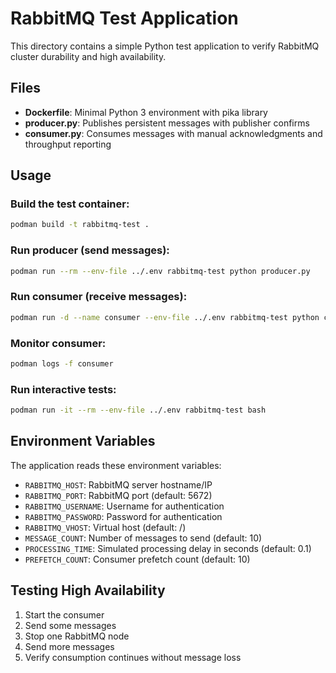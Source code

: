 # RabbitMQ Test Application

This directory contains a simple Python test application to verify RabbitMQ cluster durability and high availability.

## Files

- **Dockerfile**: Minimal Python 3 environment with pika library
- **producer.py**: Publishes persistent messages with publisher confirms
- **consumer.py**: Consumes messages with manual acknowledgments and throughput reporting

## Usage

### Build the test container:
```bash
podman build -t rabbitmq-test .
```

### Run producer (send messages):
```bash
podman run --rm --env-file ../.env rabbitmq-test python producer.py
```

### Run consumer (receive messages):
```bash
podman run -d --name consumer --env-file ../.env rabbitmq-test python consumer.py
```

### Monitor consumer:
```bash
podman logs -f consumer
```

### Run interactive tests:
```bash
podman run -it --rm --env-file ../.env rabbitmq-test bash
```

## Environment Variables

The application reads these environment variables:

- `RABBITMQ_HOST`: RabbitMQ server hostname/IP
- `RABBITMQ_PORT`: RabbitMQ port (default: 5672)  
- `RABBITMQ_USERNAME`: Username for authentication
- `RABBITMQ_PASSWORD`: Password for authentication
- `RABBITMQ_VHOST`: Virtual host (default: /)
- `MESSAGE_COUNT`: Number of messages to send (default: 10)
- `PROCESSING_TIME`: Simulated processing delay in seconds (default: 0.1)
- `PREFETCH_COUNT`: Consumer prefetch count (default: 10)

## Testing High Availability

1. Start the consumer
2. Send some messages  
3. Stop one RabbitMQ node
4. Send more messages
5. Verify consumption continues without message loss